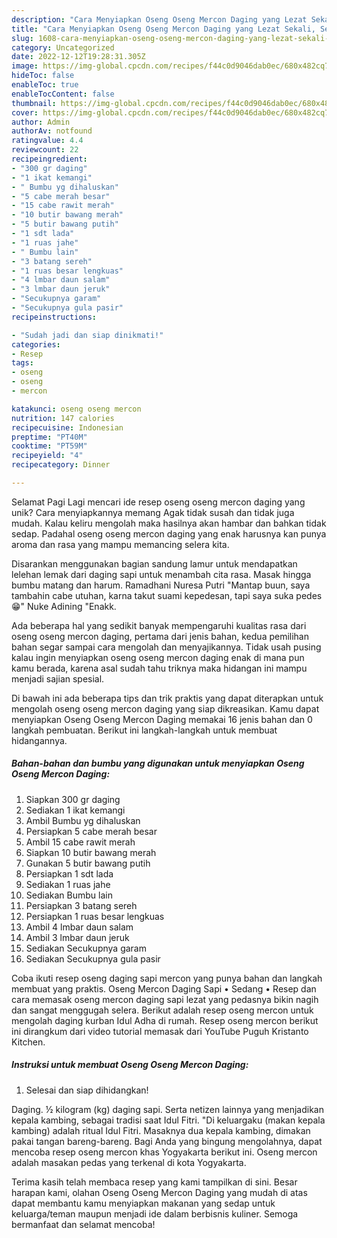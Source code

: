 ```yaml
---
description: "Cara Menyiapkan Oseng Oseng Mercon Daging yang Lezat Sekali, Sempurna"
title: "Cara Menyiapkan Oseng Oseng Mercon Daging yang Lezat Sekali, Sempurna"
slug: 1608-cara-menyiapkan-oseng-oseng-mercon-daging-yang-lezat-sekali-sempurna
category: Uncategorized
date: 2022-12-12T19:28:31.305Z
image: https://img-global.cpcdn.com/recipes/f44c0d9046dab0ec/680x482cq70/oseng-oseng-mercon-daging-foto-resep-utama.jpg
hideToc: false
enableToc: true
enableTocContent: false
thumbnail: https://img-global.cpcdn.com/recipes/f44c0d9046dab0ec/680x482cq70/oseng-oseng-mercon-daging-foto-resep-utama.jpg
cover: https://img-global.cpcdn.com/recipes/f44c0d9046dab0ec/680x482cq70/oseng-oseng-mercon-daging-foto-resep-utama.jpg
author: Admin
authorAv: notfound
ratingvalue: 4.4
reviewcount: 22
recipeingredient:
- "300 gr daging"
- "1 ikat kemangi"
- " Bumbu yg dihaluskan"
- "5 cabe merah besar"
- "15 cabe rawit merah"
- "10 butir bawang merah"
- "5 butir bawang putih"
- "1 sdt lada"
- "1 ruas jahe"
- " Bumbu lain"
- "3 batang sereh"
- "1 ruas besar lengkuas"
- "4 lmbar daun salam"
- "3 lmbar daun jeruk"
- "Secukupnya garam"
- "Secukupnya gula pasir"
recipeinstructions:

- "Sudah jadi dan siap dinikmati!"
categories:
- Resep
tags:
- oseng
- oseng
- mercon

katakunci: oseng oseng mercon 
nutrition: 147 calories
recipecuisine: Indonesian
preptime: "PT40M"
cooktime: "PT59M"
recipeyield: "4"
recipecategory: Dinner

---
```



Selamat Pagi Lagi mencari ide resep oseng oseng mercon daging yang unik? Cara menyiapkannya memang Agak tidak susah dan tidak juga mudah. Kalau keliru mengolah maka hasilnya akan hambar dan bahkan tidak sedap. Padahal oseng oseng mercon daging yang enak harusnya kan punya aroma dan rasa yang mampu memancing selera kita.


Disarankan menggunakan bagian sandung lamur untuk mendapatkan lelehan lemak dari daging sapi untuk menambah cita rasa. Masak hingga bumbu matang dan harum. Ramadhani Nuresa Putri &#34;Mantap buun, saya tambahin cabe utuhan, karna takut suami kepedesan, tapi saya suka pedes 😁&#34; Nuke Adining &#34;Enakk.

Ada beberapa hal yang sedikit banyak mempengaruhi kualitas rasa dari oseng oseng mercon daging, pertama dari jenis bahan, kedua pemilihan bahan segar sampai cara mengolah dan menyajikannya. Tidak usah pusing kalau ingin menyiapkan oseng oseng mercon daging enak di mana pun kamu berada, karena asal sudah tahu triknya maka hidangan ini mampu menjadi sajian spesial.


Di bawah ini ada beberapa tips dan trik praktis yang dapat diterapkan untuk mengolah oseng oseng mercon daging yang siap dikreasikan. Kamu dapat menyiapkan Oseng Oseng Mercon Daging memakai 16 jenis bahan dan 0 langkah pembuatan. Berikut ini langkah-langkah untuk membuat hidangannya.

<!--inarticleads1-->

##### Bahan-bahan dan bumbu yang digunakan untuk menyiapkan Oseng Oseng Mercon Daging:

1. Siapkan 300 gr daging
1. Sediakan 1 ikat kemangi
1. Ambil  Bumbu yg dihaluskan
1. Persiapkan 5 cabe merah besar
1. Ambil 15 cabe rawit merah
1. Siapkan 10 butir bawang merah
1. Gunakan 5 butir bawang putih
1. Persiapkan 1 sdt lada
1. Sediakan 1 ruas jahe
1. Sediakan  Bumbu lain
1. Persiapkan 3 batang sereh
1. Persiapkan 1 ruas besar lengkuas
1. Ambil 4 lmbar daun salam
1. Ambil 3 lmbar daun jeruk
1. Sediakan Secukupnya garam
1. Sediakan Secukupnya gula pasir


Coba ikuti resep oseng daging sapi mercon yang punya bahan dan langkah membuat yang praktis. Oseng Mercon Daging Sapi • Sedang • Resep dan cara memasak oseng mercon daging sapi lezat yang pedasnya bikin nagih dan sangat menggugah selera. Berikut adalah resep oseng mercon untuk mengolah daging kurban Idul Adha di rumah. Resep oseng mercon berikut ini dirangkum dari video tutorial memasak dari YouTube Puguh Kristanto Kitchen. 

<!--inarticleads2-->

##### Instruksi untuk membuat Oseng Oseng Mercon Daging:


1. Selesai dan siap dihidangkan!

Daging. ½ kilogram (kg) daging sapi. Serta netizen lainnya yang menjadikan kepala kambing, sebagai tradisi saat Idul Fitri. &#34;Di keluargaku (makan kepala kambing) adalah ritual Idul Fitri. Masaknya dua kepala kambing, dimakan pakai tangan bareng-bareng. Bagi Anda yang bingung mengolahnya, dapat mencoba resep oseng mercon khas Yogyakarta berikut ini. Oseng mercon adalah masakan pedas yang terkenal di kota Yogyakarta. 

Terima kasih telah membaca resep yang kami tampilkan di sini. Besar harapan kami, olahan Oseng Oseng Mercon Daging yang mudah di atas dapat membantu kamu menyiapkan makanan yang sedap untuk keluarga/teman maupun menjadi ide dalam berbisnis kuliner. Semoga bermanfaat dan selamat mencoba!
